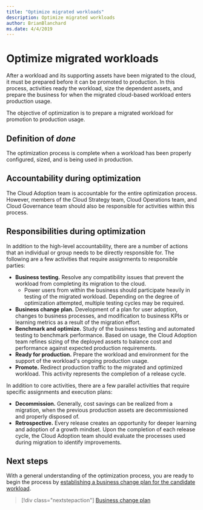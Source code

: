 ```yaml
---
title: "Optimize migrated workloads"
description: Optimize migrated workloads
author: BrianBlanchard
ms.date: 4/4/2019
---
```


# Optimize migrated workloads

After a workload and its supporting assets have been migrated to the cloud, it must be prepared before it can be promoted to production. In this process, activities ready the workload, size the dependent assets, and prepare the business for when the migrated cloud-based workload enters production usage.

The objective of optimization is to prepare a migrated workload for promotion to production usage.

## Definition of *done*

The optimization process is complete when a workload has been properly configured, sized, and is being used in production.

## Accountability during optimization

The Cloud Adoption team is accountable for the entire optimization process. However, members of the Cloud Strategy team, Cloud Operations team, and Cloud Governance team should also be responsible for activities within this process.

## Responsibilities during optimization

In addition to the high-level accountability, there are a number of actions that an individual or group needs to be directly responsible for. The following are a few activities that require assignments to responsible parties:

- **Business testing.** Resolve any compatibility issues that prevent the workload from completing its migration to the cloud.
  - Power users from within the business should participate heavily in testing of the migrated workload. Depending on the degree of optimization attempted, multiple testing cycles may be required.
- **Business change plan.** Development of a plan for user adoption, changes to business processes, and modification to business KPIs or learning metrics as a result of the migration effort.
- **Benchmark and optimize.** Study of the business testing and automated testing to benchmark performance. Based on usage, the Cloud Adoption team refines sizing of the deployed assets to balance cost and performance against expected production requirements.
- **Ready for production.** Prepare the workload and environment for the support of the workload's ongoing production usage.
- **Promote.** Redirect production traffic to the migrated and optimized workload. This activity represents the completion of a release cycle.

In addition to core activities, there are a few parallel activities that require specific assignments and execution plans:

- **Decommission.** Generally, cost savings can be realized from a migration, when the previous production assets are decommissioned and properly disposed of.
- **Retrospective.** Every release creates an opportunity for deeper learning and adoption of a growth mindset. Upon the completion of each release cycle, the Cloud Adoption team should evaluate the processes used during migration to identify improvements.

## Next steps

With a general understanding of the optimization process, you are ready to begin the process by [establishing a business change plan for the candidate workload](./business-change-plan.md).

> [!div class="nextstepaction"]
> [Business change plan](./business-change-plan.md)
